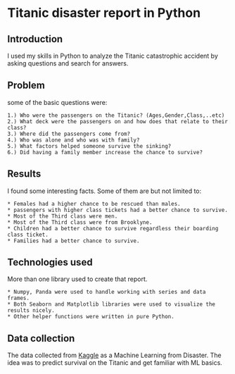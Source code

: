 # Titanic disaster report in Python

## Introduction

I used my skills in Python to analyze the Titanic catastrophic accident by asking questions and search for answers. 

## Problem

some of the basic questions were:

    1.) Who were the passengers on the Titanic? (Ages,Gender,Class,..etc)
    2.) What deck were the passengers on and how does that relate to their class?
    3.) Where did the passengers come from?
    4.) Who was alone and who was with family?
    5.) What factors helped someone survive the sinking?
    6.) Did having a family member increase the chance to survive?
    
## Results

I found some interesting facts. Some of them are but not limited to:

    * Females had a higher chance to be rescued than males.
    * passengers with higher class tickets had a better chance to survive.
    * Most of the Third class were men.
    * Most of the Third class were from Brooklyne.
    * Children had a better chance to survive regardless their boarding class ticket.
    * Families had a better chance to survive.

## Technologies used

More than one library used to create that report. 

    * Numpy, Panda were used to handle working with series and data frames. 
    * Both Seaborn and Matplotlib libraries were used to visualize the results nicely. 
    * Other helper functions were written in pure Python.

## Data collection

The data collected from [Kaggle](https://www.kaggle.com/c/titanic/data) as a Machine Learning from Disaster. The idea was to predict survival on the Titanic and get familiar with ML basics. 


